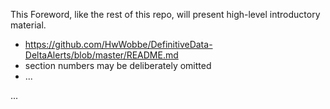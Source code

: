 This Foreword, like the rest of this repo, will present high-level introductory material.

* https://github.com/HwWobbe/DefinitiveData-DeltaAlerts/blob/master/README.md
* section numbers may be deliberately omitted
* ...

...
